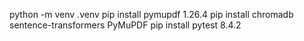 python -m venv .venv
pip install pymupdf 1.26.4
pip install chromadb sentence-transformers PyMuPDF
pip install pytest 8.4.2